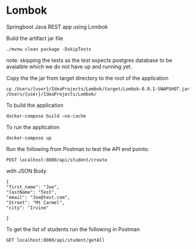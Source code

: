 # Lombok
Springboot Java REST app using Lombok

Build the artifact jar file

```
./mvnw clean package -DskipTests   
```

note: skipping the tests as the test expects postgres database to be avaialble which we do not have up and running yet.

Copy the the jar from target directory to the root of the application

```
cp /Users/{user}/IdeaProjects/Lombok/target/Lombok-0.0.1-SNAPSHOT.jar   /Users/{user}/IdeaProjects/Lombok/
```

To build the application
```
docker-compose build –no-cache
```
To run the application

```
docker-compose up
```


Run the following from Postman to test the API end points:

```
POST localhost:8080/api/student/create
```
with JSON Body

```
{
"first_name": "Joe",
"lastName": "Test",
"email": "Joe@test.com",
"Street": "Mt Carmel",
"city": "Irvine"

}
```
To get the list of students run the following in Postman

```
GET localhost:8080/api/student/getAll
```
